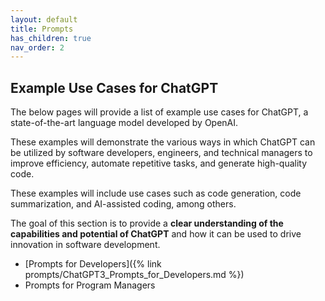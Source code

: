 ```yaml
---
layout: default
title: Prompts
has_children: true
nav_order: 2
---
```


## Example Use Cases for ChatGPT

The below pages will provide a list of example use cases for ChatGPT, a state-of-the-art language model developed by OpenAI. 

These examples will demonstrate the various ways in which ChatGPT can be utilized by software developers, engineers, and technical managers to improve efficiency, automate repetitive tasks, and generate high-quality code. 

These examples will include use cases such as code generation, code summarization, and AI-assisted coding, among others. 

The goal of this section is to provide a **clear understanding of the capabilities and potential of ChatGPT** and how it can be used to drive innovation in software development.

- [Prompts for Developers]({% link prompts/ChatGPT3_Prompts_for_Developers.md %}) 
- Prompts for Program Managers